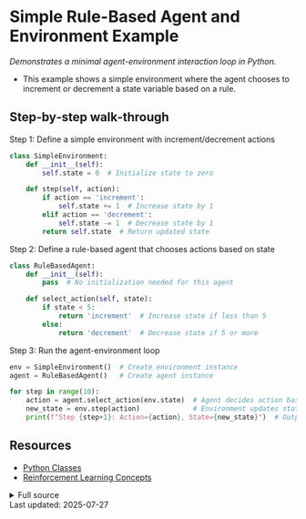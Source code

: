 <!-- AUTO‑GENERATED doc for ai_agent.py -->
# Simple Rule-Based Agent and Environment Example

_Demonstrates a minimal agent-environment interaction loop in Python._


- This example shows a simple environment where the agent chooses to increment or decrement a state variable based on a rule.

## Step‑by‑step walk‑through
Step 1: Define a simple environment with increment/decrement actions
```python
class SimpleEnvironment:
    def __init__(self):
        self.state = 0  # Initialize state to zero

    def step(self, action):
        if action == 'increment':
            self.state += 1  # Increase state by 1
        elif action == 'decrement':
            self.state -= 1  # Decrease state by 1
        return self.state  # Return updated state

```

Step 2: Define a rule-based agent that chooses actions based on state
```python
class RuleBasedAgent:
    def __init__(self):
        pass  # No initialization needed for this agent

    def select_action(self, state):
        if state < 5:
            return 'increment'  # Increase state if less than 5
        else:
            return 'decrement'  # Decrease state if 5 or more

```

Step 3: Run the agent-environment loop
```python
env = SimpleEnvironment()  # Create environment instance
agent = RuleBasedAgent()   # Create agent instance

for step in range(10): 
    action = agent.select_action(env.state)  # Agent decides action based on current state
    new_state = env.step(action)             # Environment updates state based on action
    print(f"Step {step+1}: Action={action}, State={new_state}")  # Output step info
```


## Resources
* [Python Classes](https://docs.python.org/3/tutorial/classes.html)
* [Reinforcement Learning Concepts](https://spinningup.openai.com/en/latest/spinningup/rl_intro.html)

<details><summary>Full source</summary>

```python

### Define a simple environment with increment/decrement actions
class SimpleEnvironment:
    def __init__(self):
        self.state = 0  # Initialize state to zero

    def step(self, action):
        if action == 'increment':
            self.state += 1  # Increase state by 1
        elif action == 'decrement':
            self.state -= 1  # Decrease state by 1
        return self.state  # Return updated state

### Define a rule-based agent that chooses actions based on state
class RuleBasedAgent:
    def __init__(self):
        pass  # No initialization needed for this agent

    def select_action(self, state):
        if state < 5:
            return 'increment'  # Increase state if less than 5
        else:
            return 'decrement'  # Decrease state if 5 or more

### Run the agent-environment loop
env = SimpleEnvironment()  # Create environment instance
agent = RuleBasedAgent()   # Create agent instance

for step in range(10): 
    action = agent.select_action(env.state)  # Agent decides action based on current state
    new_state = env.step(action)             # Environment updates state based on action
    print(f"Step {step+1}: Action={action}, State={new_state}")  # Output step info
```
</details>
Last updated: 2025-07-27
